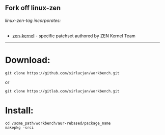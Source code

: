 ## Fork off linux-zen

###### linux-zen-tag incorporates:

* [zen-kernel](https://github.com/zen-kernel/zen-kernel/tree/5.14/master) - specific patchset authored by ZEN Kernel Team

***
# Download:

```
git clone https://github.com/sirlucjan/workbench.git

```

or

```
git clone https://gitlab.com/sirlucjan/workbench.git

```
# Install:


```
cd /some_path/workbench/aur-rebased/package_name
makepkg -srci

```

